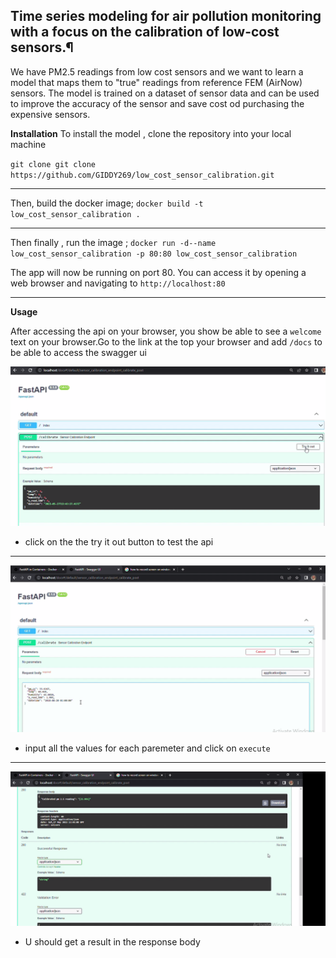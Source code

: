 ## Time series modeling for air pollution monitoring with a focus on the calibration of low-cost sensors.¶

We have PM2.5 readings from low cost sensors and we want to learn a model that maps them to "true" readings from reference FEM (AirNow) sensors.
The model is trained on a dataset of sensor data and can be used to improve the accuracy of the sensor and save cost od purchasing the expensive sensors.


**Installation**
To install the model , clone the repository into your local machine

`git clone git clone https://github.com/GIDDY269/low_cost_sensor_calibration.git`


******************

Then, build the docker image;
`docker build -t low_cost_sensor_calibration .`

************************************************************

Then finally , run the image ;
`docker run -d--name low_cost_sensor_calibration -p 80:80 low_cost_sensor_calibration`

The app will now be running on port 80. You can access it by opening a web browser and navigating to `http://localhost:80`

********************************************

**Usage**

After accessing the api on your browser, you show be able to see a `welcome` text on your browser.Go to the link at the top your browser and add `/docs` to be able to access the swagger ui

![first_image](https://raw.githubusercontent.com/GIDDY269/low_cost_sensor_calibration/main/images/Screenshot67.png)

* click on the the try it out button to test the api

****************************

![second image](https://raw.githubusercontent.com/GIDDY269/low_cost_sensor_calibration/main/images/Screenshot65.png)

* input all the values for each paremeter and click on `execute`

****************************

![third image](https://raw.githubusercontent.com/GIDDY269/low_cost_sensor_calibration/main/images/Screenshot66.png)

* U should get a result in the response body



